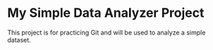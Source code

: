 # My Simple Data Analyzer Project
This project is for practicing Git and will be used to analyze a simple dataset.